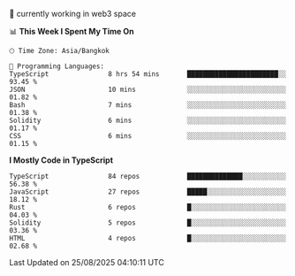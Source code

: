 🔭 currently working in web3 space

<!--START_SECTION:waka-->
📊 **This Week I Spent My Time On** 

```text
🕑︎ Time Zone: Asia/Bangkok

💬 Programming Languages: 
TypeScript               8 hrs 54 mins       ███████████████████████░░   93.45 % 
JSON                     10 mins             ░░░░░░░░░░░░░░░░░░░░░░░░░   01.82 % 
Bash                     7 mins              ░░░░░░░░░░░░░░░░░░░░░░░░░   01.38 % 
Solidity                 6 mins              ░░░░░░░░░░░░░░░░░░░░░░░░░   01.17 % 
CSS                      6 mins              ░░░░░░░░░░░░░░░░░░░░░░░░░   01.15 % 
```

**I Mostly Code in TypeScript** 

```text
TypeScript               84 repos            ██████████████░░░░░░░░░░░   56.38 % 
JavaScript               27 repos            █████░░░░░░░░░░░░░░░░░░░░   18.12 % 
Rust                     6 repos             █░░░░░░░░░░░░░░░░░░░░░░░░   04.03 % 
Solidity                 5 repos             █░░░░░░░░░░░░░░░░░░░░░░░░   03.36 % 
HTML                     4 repos             █░░░░░░░░░░░░░░░░░░░░░░░░   02.68 % 
```




 Last Updated on 25/08/2025 04:10:11 UTC
<!--END_SECTION:waka-->
